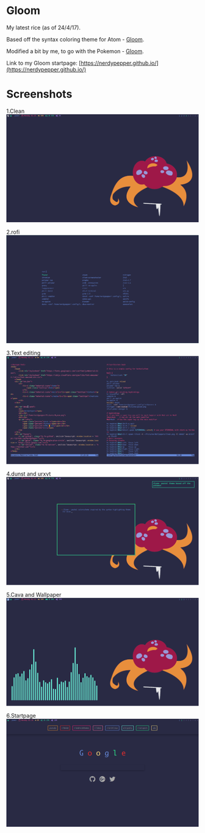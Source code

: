 # Gloom

My latest rice (as of 24/4/17).

Based off the syntax coloring theme for Atom - [Gloom](https://atom.io/themes/gloom).

Modified a bit by me, to go with the Pokemon - [Gloom](http://bulbapedia.bulbagarden.net/wiki/Gloom_(Pok%C3%A9mon)).

Link to my Gloom startpage: [https://nerdypepper.github.io/](https://nerdypepper.github.io/)

# Screenshots

1.Clean
![clean](Gloom_Images/Clean.png)

2.rofi
![rofi](Gloom_Images/rofi.png)

3.Text editing
![Text](Gloom_Images/Text)

4.dunst and urxvt
![dunst](Gloom_Images/dunst.png)

5.Cava and Wallpaper
![cava](Gloom_Images/Cava.png)

6.Startpage
![startpage](Gloom_Images/Chromium.png)
